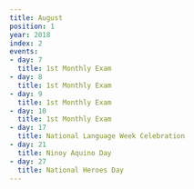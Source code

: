 ```yaml
---
title: August
position: 1
year: 2018
index: 2
events:
- day: 7
  title: 1st Monthly Exam
- day: 8
  title: 1st Monthly Exam
- day: 9
  title: 1st Monthly Exam
- day: 10
  title: 1st Monthly Exam
- day: 17
  title: National Language Week Celebration
- day: 21
  title: Ninoy Aquino Day
- day: 27
  title: National Heroes Day
---
```


